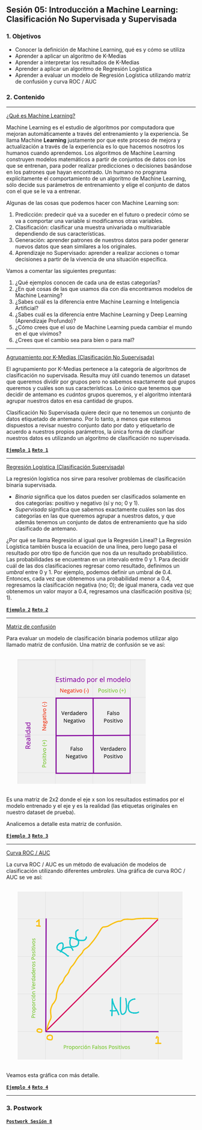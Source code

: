 
## Sesión 05: Introducción a Machine Learning: Clasificación No Supervisada y Supervisada

### 1. Objetivos

- Conocer la definición de Machine Learning, qué es y cómo se utiliza
- Aprender a aplicar un algoritmo de K-Medias
- Aprender a interpretar los resultados de K-Medias
- Aprender a aplicar un algoritmo de Regresión Logística
- Aprender a evaluar un modelo de Regresión Logística utilizando matriz de confusión y curva ROC / AUC

### 2. Contenido

---

<ins>¿Qué es Machine Learning?</ins>

Machine Learning es el estudio de algoritmos por computadora que mejoran automáticamente a través del entrenamiento y la experiencia. Se llama Machine **Learning** justamente por que este proceso de mejora y actualización a través de la experiencia es lo que hacemos nosotros los humanos cuando aprendemos. Los algoritmos de Machine Learning construyen modelos matemáticos a partir de conjuntos de datos con los que se entrenan, para poder realizar predicciones o decisiones basándose en los patrones que hayan encontrado. Un humano no programa explícitamente el comportamiento de un algoritmo de Machine Learning, sólo decide sus parámetros de entrenamiento y elige el conjunto de datos con el que se le va a entrenar.

Algunas de las cosas que podemos hacer con Machine Learning son:

1. Predicción: predecir qué va a suceder en el futuro o predecir cómo se va a comportar una variable si modificamos otras variables.
2. Clasificación: clasificar una muestra univariada o multivariable dependiendo de sus características.
3. Generación: aprender patrones de nuestros datos para poder generar nuevos datos que sean similares a los originales.
4. Aprendizaje no Supervisado: aprender a realizar acciones o tomar decisiones a partir de la vivencia de una situación específica.

Vamos a comentar las siguientes preguntas:

1. ¿Qué ejemplos conocen de cada una de estas categorías?
2. ¿En qué cosas de las que usamos día con día encontramos modelos de Machine Learning?
3. ¿Sabes cuál es la diferencia entre Machine Learning e Inteligencia Artificial?
4. ¿Sabes cuál es la diferencia entre Machine Learning y Deep Learning (Aprendizaje Profundo)?
5. ¿Cómo crees que el uso de Machine Learning pueda cambiar el mundo en el que vivimos?
6. ¿Crees que el cambio sea para bien o para mal?

> 

---

<ins>Agrupamiento por K-Medias (Clasificación No Supervisada)</ins>

El agrupamiento por K-Medias pertenece a la categoría de algoritmos de clasificación no supervisada. Resulta muy útil cuando tenemos un dataset que queremos dividir por grupos pero no sabemos exactamente qué grupos queremos y cuáles son sus características. Lo único que tenemos que decidir de antemano es *cuántos* grupos queremos, y el algoritmo intentará agrupar nuestros datos en esa cantidad de grupos.

Clasificación No Supervisada quiere decir que no tenemos un conjunto de datos etiquetado de antemano. Por lo tanto, a menos que estemos dispuestos a revisar nuestro conjunto dato por dato y etiquetarlo de acuerdo a nuestros propios parámetros, la única forma de clasificar nuestros datos es utilizando un algoritmo de clasificación no supervisada.

> 

[**`Ejemplo 1`**](Ejemplo-01/k_medias.ipynb)
[**`Reto 1`**](Reto-01/k_medias.ipynb)

---

<ins>Regresión Logística (Clasificación Supervisada)</ins>

La regresión logística nos sirve para resolver problemas de clasificación binaria supervisada.

- *Binaria* significa que los datos pueden ser clasificados solamente en dos categorías: positivo y negativo (sí y no; 0 y 1).
- *Supervisada* significa que sabemos exactamente cuáles son las dos categorías en las que queremos agrupar a nuestros datos, y que además tenemos un conjunto de datos de entrenamiento que ha sido clasificado de antemano.

¿Por qué se llama Regresión al igual que la Regresión Lineal? La Regresión Logística también busca la ecuación de una línea, pero luego pasa el resultado por otro tipo de función que nos da un resultado probabilístico. Las probabilidades se encuentran en un intervalo entre 0 y 1. Para decidir cuál de las dos clasificaciones regresar como resultado, definimos un *umbral* entre 0 y 1. Por ejemplo, podemos definir un umbral de 0.4. Entonces, cada vez que obtenemos una probabilidad menor a 0.4, regresamos la clasificación negativa (no; 0); de igual manera, cada vez que obtenemos un valor mayor a 0.4, regresamos una clasificación positiva (sí; 1).

> 

[**`Ejemplo 2`**](Ejemplo-02/regresion_logistica.ipynb)
[**`Reto 2`**](Reto-02/regresion_logistica.ipynb)

---

<ins>Matriz de confusión</ins>

Para evaluar un modelo de clasificación binaria podemos utilizar algo llamado matriz de confusión. Una matriz de confusión se ve así:

<div style="padding: 10px; margin: 20px"><img src='./Imgs/sesion_8-6.png'></div>

Es una matriz de 2x2 donde el eje x son los resultados estimados por el modelo entrenado y el eje y es la realidad (las etiquetas originales en nuestro dataset de prueba).

Analicemos a detalle esta matriz de confusión.

> 

[**`Ejemplo 3`**](Ejemplo-03/matriz_de_confusion.ipynb)
[**`Reto 3`**](Reto-03/matriz_de_confusion.ipynb)

---

<ins>Curva ROC / AUC</ins>

La curva ROC / AUC es un método de evaluación de modelos de clasificación utilizando diferentes *umbrales*. Una gráfica de curva ROC / AUC se ve así:

<div style="padding: 10px; margin: 20px"><img src='./Imgs/sesion_8-9.png'></div>

Veamos esta gráfica con más detalle.

> 

[**`Ejemplo 4`**](Ejemplo-04/curva_roc_auc.ipynb)
[**`Reto 4`**](Reto-04/curva_roc_auc.ipynb)

---

### 3. Postwork

[**`Postwork Sesión 8`**](Postwork/Readme.md)
